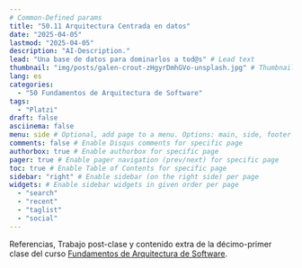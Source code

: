 ```yaml
---
# Common-Defined params
title: "50.11 Arquitectura Centrada en datos"
date: "2025-04-05"
lastmod: "2025-04-05"
description: "AI-Description."
lead: "Una base de datos para dominarlos a tod@s" # Lead text
thumbnail: "img/posts/galen-crout-zHgyrDmhGVo-unsplash.jpg" # Thumbnail image
lang: es
categories:
  - "50 Fundamentos de Arquitectura de Software"
tags:
  - "Platzi"
draft: false
asciinema: false
menu: side # Optional, add page to a menu. Options: main, side, footer
comments: false # Enable Disqus comments for specific page
authorbox: true # Enable authorbox for specific page
pager: true # Enable pager navigation (prev/next) for specific page
toc: true # Enable Table of Contents for specific page
sidebar: "right" # Enable sidebar (on the right side) per page
widgets: # Enable sidebar widgets in given order per page
  - "search"
  - "recent"
  - "taglist"
  - "social"
---
```


Referencias, Trabajo post-clase y contenido extra de la décimo-primer clase del curso [Fundamentos de Arquitectura de Software](https://platzi.com/). 

<!--more-->

